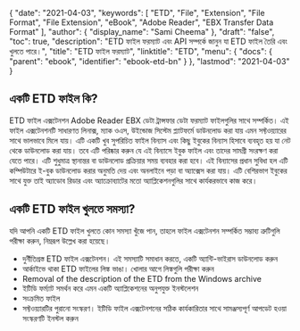 {
  "date": "2021-04-03",
  "keywords": [
    "ETD",
    "File",
    "Extension",
    "File Format",
    "File Extension",
    "eBook",
    "Adobe Reader",
    "EBX Transfer Data Format"
  ],
  "author": {
    "display_name": "Sami Cheema"
  },
  "draft": "false",
  "toc": true,
  "description": "ETD ফাইল ফরম্যাট এবং API সম্পর্কে জানুন যা ETD ফাইল তৈরি এবং খুলতে পারে।",
  "title": "ETD ফাইল ফরম্যাট",
  "linktitle": "ETD",
  "menu": {
    "docs": {
      "parent": "ebook",
      "identifier": "ebook-etd-bn"
    }
  },
  "lastmod": "2021-04-03"
}

## একটি ETD ফাইল কি? ##

ETD ফাইল এক্সটেনশন Adobe Reader EBX ডেটা ট্রান্সফার ডেটা ফরম্যাট ফাইলগুলির সাথে সম্পর্কিত। এই ফাইল এক্সটেনশনটি সাধারণত লিনাক্স, ম্যাক ওএস, উইন্ডোজ সিস্টেম প্ল্যাটফর্মে ডাউনলোড করা যায় এমন সফ্টওয়্যারের সাথে ভালভাবে মিলে যায়। এটি একটি খুব সুপরিচিত ফাইল বিন্যাস এবং কিছু ইবুকের বিন্যাস হিসাবে ব্যবহৃত হয় যা নেট থেকে ডাউনলোড করা যায়। তবে এটি পরিষ্কার করুন যে এই বিন্যাসে ইবুক ফাইল এবং তাদের সামগ্রী সংরক্ষণ করা যেতে পারে। এটি শুধুমাত্র স্থানান্তর বা ডাউনলোড প্রক্রিয়ার সময় ব্যবহার করা হবে। এই বিন্যাসের প্রধান সুবিধা হল এটি কম্পিউটারে ই-বুক ডাউনলোড করার অনুমতি দেয় এবং অনলাইনে পড়া বা অ্যাক্সেস করা যায়। এটি বেশিরভাগ ইবুকের সাথে যুক্ত তাই অ্যাডোব রিডার এবং অ্যাক্রোব্যাটের মতো অ্যাপ্লিকেশনগুলির সাথে কার্যকরভাবে কাজ করে।

## একটি ETD ফাইল খুলতে সমস্যা? ##

যদি আপনি একটি ETD ফাইল খুলতে কোন সমস্যা খুঁজে পান, তাহলে ফাইল এক্সটেনশন সম্পর্কিত সম্ভাব্য ত্রুটিগুলি পরীক্ষা করুন, নিম্নরূপ উল্লেখ করা হয়েছে।

* দুর্নীতিগ্রস্ত ETD ফাইল এক্সটেনশন। এই সমস্যাটি সমাধান করতে, একটি অ্যান্টি-ভাইরাস ডাউনলোড করুন
* আর্কাইভে থাকা ETD ফাইলের লিঙ্ক ভাঙা। খোলার আগে লিঙ্কগুলি পরীক্ষা করুন
 *	Removal of the description of the ETD from the Windows archive
* ইটিডি ফর্ম্যাট সমর্থন করে এমন একটি অ্যাপ্লিকেশনের অনুপযুক্ত ইনস্টলেশন
* সংক্রমিত ফাইল
* সফ্টওয়্যারটির পুরানো সংস্করণ। ইটিডি ফাইল এক্সটেনশনের সঠিক কার্যকারিতার সাথে সামঞ্জস্যপূর্ণ আপডেট হওয়া সংস্করণটি ইনস্টল করুন

